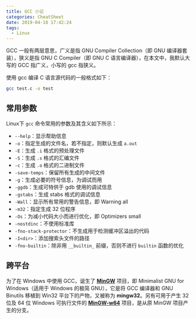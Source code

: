 ```yaml
---
title: GCC 小记
categories: CheatSheet
date: 2019-04-18 17:42:24
tags:
  - Linux
---
```


GCC 一般有两层意思，广义是指 GNU Compiler Collection（即 GNU 编译器套装），狭义是指 GNU C Compiler（即 GNU C 语言编译器），在本文中，我默认大写的 GCC 指广义，小写的 gcc 指狭义。

使用 gcc 编译 C 语言源代码的一般格式如下：

```bash
gcc test.c -o test
```
<!-- more -->
## 常用参数

Linux下 `gcc` 命令常用的参数及其含义如下所示：

- `--help`：显示帮助信息
- `-o`：指定生成的文件名，若不指定，则默认生成 `a.out`
- `-E`：生成 `.i` 格式的预处理文件
- `-S`：生成 `.s` 格式的汇编文件
- `-c`：生成 `.o` 格式的二进制文件
- `-save-temps`：保留所有生成的中间文件
- `-g`：生成必要的符号信息，为调试而用
- `-ggdb`：生成可特供于 gdb 使用的调试信息
- `-gstabs`：生成 stabs 格式的调试信息
- `-Wall`：显示所有常用的警告信息，即 Warning all
- `-m32`：指定生成 32 位程序
- `-Os`：为减小代码大小而进行优化，即 Optimizers small
- `-nostdinc`：不使用标准库
- `-fno-stack-protector`：不生成用于检测缓冲区溢出的代码
- `-I<dir>`：添加搜索头文件的路径
- `-fno-builtin`：除非用 `__builtin_` 前缀，否则不进行 `builtin` 函数的优化

## 跨平台

为了在 Windows 中使用 GCC，诞生了 [**MinGW**](http://www.mingw.org/) 项目，即 Minimalist GNU for Windows（适用于 Windows 的极简 GNU），它是将 GCC 编译器和 GNU Binutils 移植到 Win32 平台下的产物，又被称为 **mingw32**。另有可用于产生 32 位及 64 位 Windows 可执行文件的 [**MinGW-w64**](https://www.mingw-w64.org) 项目，是从原 MinGW 项目产生的分支。
